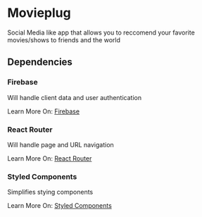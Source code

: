 # Movieplug

Social Media like app that allows you to reccomend your favorite movies/shows to friends and the world

## Dependencies

### Firebase

Will handle client data and user authentication

Learn More On: 
[Firebase](https://firebase.google.com/docs)

### React Router

Will handle page and URL navigation

Learn More On:
[React Router](https://reactrouter.com/web/guides/quick-start)

### Styled Components

Simplifies stying components

Learn More On:
[Styled Components](https://styled-components.com/)

